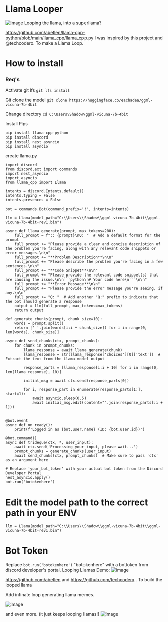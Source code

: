 # Llama Looper
![image](https://user-images.githubusercontent.com/34530588/230510137-df3f346c-201a-4ac0-8055-20a411051f5b.png)
Looping the llama, into a superllama? 

https://github.com/abetlen/llama-cpp-python/blob/main/llama_cpp/llama_cpp.py 
I was inspired by this project and @techcoderx. To make a Llama Loop.


# How to install

### Req's
Activate git lfs
`git lfs install`

Git clone the model
`git clone https://huggingface.co/eachadea/ggml-vicuna-7b-4bit`

Change directory
`cd C:\Users\Shadow\ggml-vicuna-7b-4bit`   
 
Install Pips
```
pip install llama-cpp-python
pip install discord
pip install nest_asyncio
pip install asyncio
```

create llama.py
```
import discord
from discord.ext import commands
import nest_asyncio
import asyncio
from llama_cpp import Llama

intents = discord.Intents.default()
intents.typing = False
intents.presences = False

bot = commands.Bot(command_prefix='!', intents=intents)

llm = Llama(model_path="C:\\Users\\Shadow\\ggml-vicuna-7b-4bit\\ggml-vicuna-7b-4bit-rev1.bin")

async def llama_generate(prompt, max_tokens=200):
    full_prompt = f":: {prompt}\nQ: "  # Add a default format for the prompt
    full_prompt += "Please provide a clear and concise description of the problem you're facing, along with any relevant code snippets or error messages.\n\n"
    full_prompt += "**Problem Description**\n\n"
    full_prompt += "Please describe the problem you're facing in a few sentences.\n\n"
    full_prompt += "**Code Snippet**\n\n"
    full_prompt += "Please provide the relevant code snippet(s) that are causing the issue.\n\n```python\n# Your code here\n```\n\n"
    full_prompt += "**Error Message**\n\n"
    full_prompt += "Please provide the error message you're seeing, if any.\n\n"
    full_prompt += "Q: "  # Add another "Q:" prefix to indicate that the bot should generate a response
    output = llm(full_prompt, max_tokens=max_tokens)
    return output

def generate_chunks(prompt, chunk_size=10):
    words = prompt.split()
    return [' '.join(words[i:i + chunk_size]) for i in range(0, len(words), chunk_size)]

async def send_chunks(ctx, prompt_chunks):
    for chunk in prompt_chunks:
        llama_response = await llama_generate(chunk)
        llama_response = str(llama_response['choices'][0]['text'])  # Extract the text from the Llama model output

        response_parts = [llama_response[i:i + 10] for i in range(0, len(llama_response), 10)]

        initial_msg = await ctx.send(response_parts[0])

        for i, response_part in enumerate(response_parts[1:], start=1):
            await asyncio.sleep(0.5)
            await initial_msg.edit(content="".join(response_parts[:i + 1]))


@bot.event
async def on_ready():
    print(f'Logged in as {bot.user.name} (ID: {bot.user.id})')

@bot.command()
async def trideque(ctx, *, user_input):
    await ctx.send('Processing your input, please wait...')
    prompt_chunks = generate_chunks(user_input)
    await send_chunks(ctx, prompt_chunks)  # Make sure to pass 'ctx' as an argument here

# Replace 'your_bot_token' with your actual bot token from the Discord Developer Portal
nest_asyncio.apply()
bot.run('botokenhere')
```
 # Edit the model path to the correct path in your ENV
 `llm = Llama(model_path="C:\\Users\\Shadow\\ggml-vicuna-7b-4bit\\ggml-vicuna-7b-4bit-rev1.bin")`
 # Bot Token
 
Replace `bot.run('botokenhere')` "botokenhere" with a bottoken from discord developer's portal.
Looping Llamas Demo:
![image](https://user-images.githubusercontent.com/34530588/230567353-3f3795aa-c1a6-4916-9819-9275c836dd1b.png)


https://github.com/abetlen and https://github.com/techcoderx . To build the looped llama

Add infinate loop generating llama memes.

![image](https://user-images.githubusercontent.com/34530588/230510166-7f64c0d5-8854-4689-a79e-cf99fbcc93fc.png)


and even more. (it just keeps looping llamas!)
![image](https://user-images.githubusercontent.com/34530588/230510671-ec46297d-d0de-4dfe-bca3-ce596ad098ee.png)
